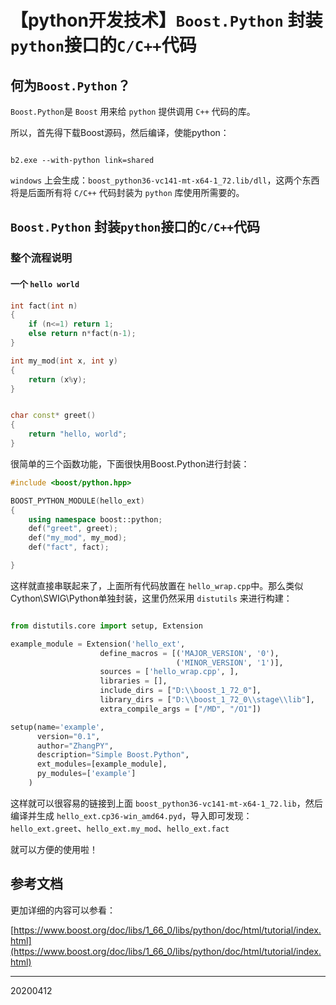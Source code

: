# 【python开发技术】`Boost.Python` 封装`python`接口的`C/C++`代码

## 何为`Boost.Python`？

`Boost.Python`是 `Boost` 用来给 `python` 提供调用 `C++` 代码的库。

所以，首先得下载Boost源码，然后编译，使能python：

```shell

b2.exe --with-python link=shared

```

`windows` 上会生成：`boost_python36-vc141-mt-x64-1_72.lib/dll`，这两个东西将是后面所有将 `C/C++` 代码封装为 `python` 库使用所需要的。


## `Boost.Python` 封装`python`接口的`C/C++`代码

### 整个流程说明

#### 一个 `hello world`

```C++
int fact(int n)
{
    if (n<=1) return 1;
    else return n*fact(n-1);
}

int my_mod(int x, int y)
{
    return (x%y);
}


char const* greet()
{
    return "hello, world";
}
```

很简单的三个函数功能，下面很快用Boost.Python进行封装：

```C++
#include <boost/python.hpp>

BOOST_PYTHON_MODULE(hello_ext)
{
    using namespace boost::python;
    def("greet", greet);
    def("my_mod", my_mod);
    def("fact", fact);

}
```

这样就直接串联起来了，上面所有代码放置在 `hello_wrap.cpp`中。那么类似Cython\SWIG\Python单独封装，这里仍然采用 `distutils` 来进行构建：

```python

from distutils.core import setup, Extension

example_module = Extension('hello_ext',
                    define_macros = [('MAJOR_VERSION', '0'),
                                     ('MINOR_VERSION', '1')],
                    sources = ['hello_wrap.cpp', ],
                    libraries = [],
                    include_dirs = ["D:\\boost_1_72_0"],
                    library_dirs = ["D:\\boost_1_72_0\\stage\\lib"],
                    extra_compile_args = ["/MD", "/O1"])

setup(name='example',
      version="0.1",
      author="ZhangPY",
      description="Simple Boost.Python",
      ext_modules=[example_module],
      py_modules=['example']
    )

```

这样就可以很容易的链接到上面 `boost_python36-vc141-mt-x64-1_72.lib`，然后编译并生成 `hello_ext.cp36-win_amd64.pyd`，导入即可发现：`hello_ext.greet`、`hello_ext.my_mod`、`hello_ext.fact`

就可以方便的使用啦！

## 参考文档

更加详细的内容可以参看：

[https://www.boost.org/doc/libs/1_66_0/libs/python/doc/html/tutorial/index.html](https://www.boost.org/doc/libs/1_66_0/libs/python/doc/html/tutorial/index.html)

-----
20200412

